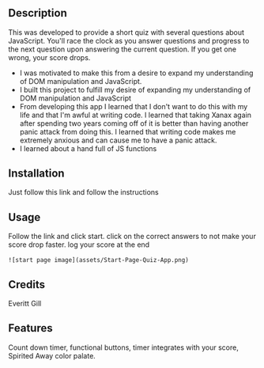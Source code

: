 # <JS-Quiz-App>

## Description

This was developed to provide a short quiz with several questions about JavaScript. You'll race the clock as you answer questions and progress to the next question upon answering the current question. If you get one wrong, your score drops. 

- I was motivated to make this from a desire to expand my understanding of DOM manipulation and JavaScript.
- I built this project to fulfill my desire of expanding my understanding of DOM manipulation and JavaScript
- From developing this app I learned that I don't want to do this with my life and that I'm awful at writing code. I learned that taking Xanax again after spending two years coming off of it is better than having another panic attack from doing this. I learned that writing code makes me extremely anxious and can cause me to have a panic attack.
- I learned about a hand full of JS functions


## Installation

Just follow this link and follow the instructions



## Usage

Follow the link and click start. click on the correct answers to not make your score drop faster. log your score at the end

    ![start page image](assets/Start-Page-Quiz-App.png)


## Credits

Everitt Gill



## Features

Count down timer, functional buttons, timer integrates with your score, Spirited Away color palate.

